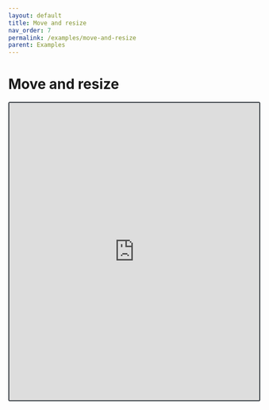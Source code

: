 ```yaml
---
layout: default
title: Move and resize
nav_order: 7
permalink: /examples/move-and-resize
parent: Examples
---
```


# Move and resize

<iframe style="width: 100%; height: 600px; border: 2px solid #343a40; border-radius: 3px;" loading="lazy" src="https://gist.dumber.app/?gist=a2a139be7a5c9843de0e57bff45e75ad&open=src%2Fbox.js&open=src%2Fbox.html&open=src%2Fresize-corner.js&open=src%2Fresize-corner.html&open=src%2Fcontainer.js&open=src%2Fcontainer.html"></iframe>
